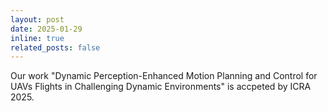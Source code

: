```yaml
---
layout: post
date: 2025-01-29
inline: true
related_posts: false
---
```


Our work "Dynamic Perception-Enhanced Motion Planning and Control for UAVs Flights in Challenging Dynamic Environments" is accpeted by ICRA 2025.
